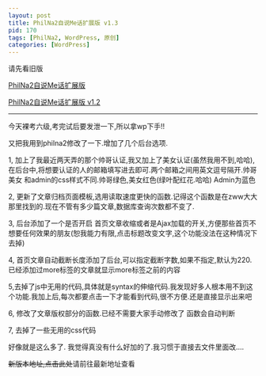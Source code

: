 ```yaml
---
layout: post
title: PhilNa2自说Me话扩展版 v1.3
pid: 170
tags: [PhilNa2, WordPress, 原创]
categories: [WordPress]
---
```

请先看旧版

[PhilNa2自说Me话扩展版](/2011/06/philna2-remod-by-sayme.html)

[PhilNa2自说Me话扩展版 v1.2](/2011/06/philna2-remod-by-sayme-v1-2.html)

- - -
今天裸考六级,考完试后要发泄一下,所以拿wp下手!!

又把我用到philna2修改了一下.增加了几个后台选项.

1, 加上了我最近两天弄的那个帅哥认证,我又加上了美女认证(虽然我用不到,哈哈),在后台中,将想要认证的人的邮箱填写进去即可.两个邮箱之间用英文逗号隔开.帅哥 美女 和admin的css样式不同.帅哥绿色,美女红色(绿叶配红花.哈哈) Admin为蓝色

2, 更新了文章归档页面模板,选用读取速度更快的函数.记得这个函数是在zww大大那里找到的.现在不管有多少篇文章,数据库查询次数都不变了.

3, 后台添加了一个是否开启 首页文章收缩或者是Ajax加载的开关,方便那些首页不想要任何效果的朋友(恕我能力有限,点击标题改变文字,这个功能没法在这种情况下去掉)

4, 首页文章自动截断长度添加了后台,可以指定截断字数,如果不指定,默认为220.已经添加过more标签的文章就显示more标签之前的内容

5,去掉了js中无用的代码,具体就是syntax的伸缩代码.我发现好多人根本用不到这个功能.我加上后,每次都要点击一下才能看到代码,很不方便.还是直接显示出来吧

6, 修改了文章版权部分的函数.已经不需要大家手动修改了 函数会自动判断

7, 去掉了一些无用的css代码

好像就是这么多了. 我觉得真没有什么好加的了.我习惯于直接去文件里面改....

<del datetime="2011-06-30T04:36:25+00:00">新版本地址,点击此处</del>请前往最新地址查看
